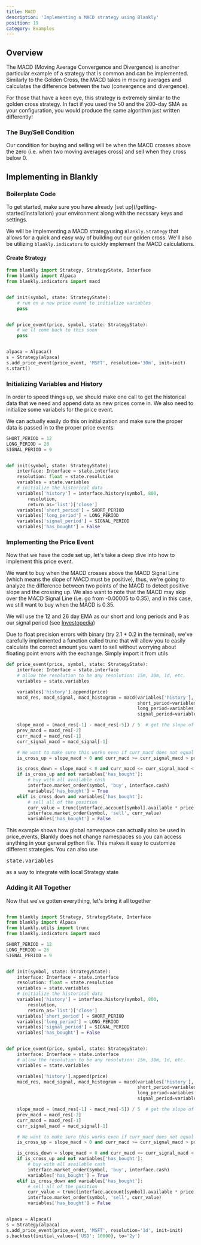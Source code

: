 ```yaml
---
title: MACD
description: 'Implementing a MACD strategy using Blankly'
position: 19
category: Examples
---
```


## Overview

The MACD (Moving Average Convergence and Divergence) is another particular example of a strategy that is common and can be implemented. Similarly to the Golden Cross, the MACD takes in moving averages and calculates the difference between the two (convergence and divergence). 

<alert type="info">For those that have a keen eye, this strategy is extremely similar to the golden cross strategy. In fact if you used the 50 and the 200-day SMA as your configuration, you would produce the same algorithm just written differently!</alert>

### The Buy/Sell Condition

Our condition for buying and selling will be when the MACD crosses above the zero (i.e. when two moving averages cross) and sell when they cross below 0. 

## Implementing in Blankly

### Boilerplate Code

<alert>
To get started, make sure you have already [set up](/getting-started/installation) your environment along with the necssary keys and settings. 
</alert>

We will be implementing a MACD strategyusing `Blankly.Strategy` that allows for a quick and easy way of building out our golden cross. We'll also be utilizing `blankly.indicators` to quickly implement the MACD calculations. 

#### Create Strategy

```python
from blankly import Strategy, StrategyState, Interface
from blankly import Alpaca
from blankly.indicators import macd


def init(symbol, state: StrategyState):
    # run on a new price event to initialize variables
    pass


def price_event(price, symbol, state: StrategyState):
    # we'll come back to this soon
    pass


alpaca = Alpaca()
s = Strategy(alpaca)
s.add_price_event(price_event, 'MSFT', resolution='30m', init=init)
s.start()
```

### Initializing Variables and History

In order to speed things up, we should make one call to get the historical data that we need and append data as new prices come in. We also need to initialize some variabels for the price event.

We can actually easily do this on initialization and make sure the proper data is passed in to the proper price events:

```python
SHORT_PERIOD = 12
LONG_PERIOD = 26
SIGNAL_PERIOD = 9


def init(symbol, state: StrategyState):
    interface: Interface = state.interface
    resolution: float = state.resolution
    variables = state.variables
    # initialize the historical data
    variables['history'] = interface.history(symbol, 800, 
        resolution,
        return_as='list')['close']
    variables['short_period'] = SHORT_PERIOD
    variables['long_period'] = LONG_PERIOD
    variables['signal_period'] = SIGNAL_PERIOD
    variables['has_bought'] = False
```

### Implementing the Price Event

Now that we have the code set up, let's take a deep dive into how to implement this price event.

We want to buy when the MACD crosses above the MACD Signal Line (which means the slope of MACD must be positive), thus, we're going to analyze the difference between two points of the MACD to detect positive slope and the crossing up. We also want to note that the MACD may skip over the MACD Signal Line (i.e. go from -0.00005 to 0.35), and in this case, we still want to buy when the MACD is 0.35. 

We will use the 12 and 26 day EMA as our short and long periods and 9 as our signal period (see [Investopedia](https://www.investopedia.com/terms/m/macd.asp))

<alert> Due to float precision errors with binary (try 2.1 * 0.2 in the terminal), we've carefully implemented a function called trunc that will allow you to easily calculate the correct amount you want to sell without worrying about floating point errors with the exchange. Simply import it from utils</alert>

```python
def price_event(price, symbol, state: StrategyState):
    interface: Interface = state.interface
    # allow the resolution to be any resolution: 15m, 30m, 1d, etc.
    variables = state.variables

    variables['history'].append(price)
    macd_res, macd_signal, macd_histogram = macd(variables['history'], 
                                                 short_period=variables['short_period'],
                                                 long_period=variables['long_period'],
                                                 signal_period=variables['signal_period'])

    slope_macd = (macd_res[-1] - macd_res[-5]) / 5  # get the slope of the last 5 MACD_points
    prev_macd = macd_res[-2]
    curr_macd = macd_res[-1]
    curr_signal_macd = macd_signal[-1]

    # We want to make sure this works even if curr_macd does not equal the signal MACD
    is_cross_up = slope_macd > 0 and curr_macd >= curr_signal_macd > prev_macd

    is_cross_down = slope_macd < 0 and curr_macd <= curr_signal_macd < prev_macd
    if is_cross_up and not variables['has_bought']:
        # buy with all available cash
        interface.market_order(symbol, 'buy', interface.cash)
        variables['has_bought'] = True
    elif is_cross_down and variables['has_bought']:
        # sell all of the position
        curr_value = trunc(interface.account[symbol].available * price, 2)
        interface.market_order(symbol, 'sell', curr_value)
        variables['has_bought'] = False
```

<alert type="success">
    This example shows how global namespace can actually also be used in price_events, Blankly does not change namespaces so you can access anything in your general python file. This makes it easy to customize different strategies. You can also use <pre>state.variables</pre> as a way to integrate with local Strategy state
</alert>

### Adding it All Together

Now that we've gotten everything, let's bring it all together

```python

from blankly import Strategy, StrategyState, Interface
from blankly import Alpaca
from blankly.utils import trunc
from blankly.indicators import macd

SHORT_PERIOD = 12
LONG_PERIOD = 26
SIGNAL_PERIOD = 9


def init(symbol, state: StrategyState):
    interface: Interface = state.interface
    resolution: float = state.resolution
    variables = state.variables
    # initialize the historical data
    variables['history'] = interface.history(symbol, 800, 
        resolution,
        return_as='list')['close']
    variables['short_period'] = SHORT_PERIOD
    variables['long_period'] = LONG_PERIOD
    variables['signal_period'] = SIGNAL_PERIOD
    variables['has_bought'] = False


def price_event(price, symbol, state: StrategyState):
    interface: Interface = state.interface
    # allow the resolution to be any resolution: 15m, 30m, 1d, etc.
    variables = state.variables

    variables['history'].append(price)
    macd_res, macd_signal, macd_histogram = macd(variables['history'], 
                                                 short_period=variables['short_period'],
                                                 long_period=variables['long_period'],
                                                 signal_period=variables['signal_period'])

    slope_macd = (macd_res[-1] - macd_res[-5]) / 5  # get the slope of the last 5 MACD_points
    prev_macd = macd_res[-2]
    curr_macd = macd_res[-1]
    curr_signal_macd = macd_signal[-1]

    # We want to make sure this works even if curr_macd does not equal the signal MACD
    is_cross_up = slope_macd > 0 and curr_macd >= curr_signal_macd > prev_macd

    is_cross_down = slope_macd < 0 and curr_macd <= curr_signal_macd < prev_macd
    if is_cross_up and not variables['has_bought']:
        # buy with all available cash
        interface.market_order(symbol, 'buy', interface.cash)
        variables['has_bought'] = True
    elif is_cross_down and variables['has_bought']:
        # sell all of the position
        curr_value = trunc(interface.account[symbol].available * price, 2)
        interface.market_order(symbol, 'sell', curr_value)
        variables['has_bought'] = False


alpaca = Alpaca()
s = Strategy(alpaca)
s.add_price_event(price_event, 'MSFT', resolution='1d', init=init)
s.backtest(initial_values={'USD': 10000}, to='2y')

```